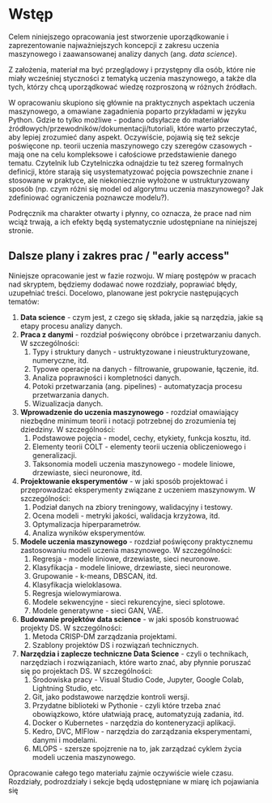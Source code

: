 # Wstęp

Celem niniejszego opracowania jest stworzenie uporządkowanie i zaprezentowanie najważniejszych koncepcji z zakresu uczenia maszynowego i zaawansowanej analizy danych (ang. *data science*).

Z założenia, materiał ma być przeglądowy i przystępny dla osób, które nie miały wcześniej styczności z tematyką uczenia maszynowego, a także dla tych, którzy chcą uporządkować wiedzę rozproszoną w różnych źródłach.

W opracowaniu skupiono się głównie na praktycznych aspektach uczenia maszynowego, a omawiane zagadnienia poparto przykładami w języku Python. Gdzie to tylko możliwe - podano odsyłacze do materiałów źródłowych/przewodników/dokumentacji/tutoriali, które warto przeczytać, aby lepiej zrozumieć dany aspekt. Oczywiście, pojawią się też sekcje poświęcone np. teorii uczenia maszynowego czy szeregów czasowych - mają one na celu kompleksowe i całościowe przedstawienie danego tematu. Czytelnik lub Czytelniczka odnajdzie tu też szereg formalnych definicji, które starają się usystematyzować pojęcia powszechnie znane i stosowane w praktyce, ale niekoniecznie wyłożone w ustrukturyzowany sposób (np. czym różni się model od algorytmu uczenia maszynowego? Jak zdefiniować ograniczenia poznawcze modelu?).

Podręcznik ma charakter otwarty i płynny, co oznacza, że prace nad nim wciąż trwają, a ich efekty będą systematycznie udostępniane na niniejszej stronie.


## Dalsze plany i zakres prac / "early access"

Niniejsze opracowanie jest w fazie rozwoju. W miarę postępów w pracach nad skryptem, będziemy dodawać nowe rozdziały, poprawiać błędy, uzupełniać treści. Docelowo, planowane jest pokrycie następujących tematów:

1. **Data science** - czym jest, z czego się składa, jakie są narzędzia, jakie są etapy procesu analizy danych.
2. **Praca z danymi** - rozdział poświęcony obróbce i przetwarzaniu danych. W szczególności:
   1. Typy i struktury danych - ustruktyzowane i nieustrukturyzowane, numeryczne, itd.
   2. Typowe operacje na danych - filtrowanie, grupowanie, łączenie, itd.
   3. Analiza poprawności i kompletności danych.
   4. Potoki przetwarzania (ang. pipelines) - automatyzacja procesu przetwarzania danych.
   5. Wizualizacja danych.
3. **Wprowadzenie do uczenia maszynowego** - rozdział omawiający niezbędne minimum teorii i notacji potrzebnej do zrozumienia tej dziedziny. W szczególności:
   1. Podstawowe pojęcia - model, cechy, etykiety, funkcja kosztu, itd.
   2. Elementy teorii COLT - elementy teorii uczenia obliczeniowego i generalizacji.
   3. Taksonomia modeli uczenia maszynowego - modele liniowe, drzewiaste, sieci neuronowe, itd.
4. **Projektowanie eksperymentów** - w jaki sposób projektować i przeprowadzać eksperymenty związane z uczeniem maszynowym. W szczególności:
   1. Podział danych na zbiory treningowy, walidacyjny i testowy.
   2. Ocena modeli - metryki jakości, walidacja krzyżowa, itd.
   3. Optymalizacja hiperparametrów.
   4. Analiza wyników eksperymentów.
5. **Modele uczenia maszynowego** - rozdział poświęcony praktycznemu zastosowaniu modeli uczenia maszynowego. W szczególności:
   1. Regresja - modele liniowe, drzewiaste, sieci neuronowe.
   2. Klasyfikacja - modele liniowe, drzewiaste, sieci neuronowe.
   3. Grupowanie - k-means, DBSCAN, itd.
   4. Klasyfikacja wieloklasowa.
   5. Regresja wielowymiarowa.
   6. Modele sekwencyjne - sieci rekurencyjne, sieci splotowe.
   7. Modele generatywne - sieci GAN, VAE.
6. **Budowanie projektów data science** - w jaki sposób konstruować projekty DS. W szczególności:
   1. Metoda CRISP-DM zarządzania projektami.
   2. Szablony projektów DS i rozwiązań technicznych.
7. **Narzędzia i zaplecze techniczne Data Science** - czyli o technikach, narzędziach i rozwiązaniach, które warto znać, aby płynnie poruszać się po projektach DS. W szczególności:
   1. Środowiska pracy - Visual Studio Code, Jupyter, Google Colab, Lightning Studio, etc.
   2. Git, jako podstawowe narzędzie kontroli wersji.
   3. Przydatne biblioteki w Pythonie - czyli które trzeba znać obowiązkowo, które ułatwiają pracę, automatyzują zadania, itd.
   4. Docker o Kubernetes - narzędzia do konteneryzacji aplikacji.
   5. Kedro, DVC, MlFlow - narzędzia do zarządzania eksperymentami, danymi i modelami.
   6. MLOPS - szersze spojzrenie na to, jak zarządzać cyklem życia modeli uczenia maszynowego.


Opracowanie całego tego materiału zajmie oczywiście wiele czasu. Rozdziały, podrozdziały i sekcje będą udostępniane w miarę ich pojawiania się